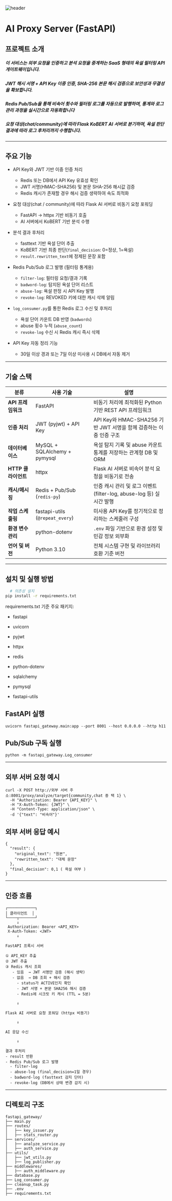 ![header](https://capsule-render.vercel.app/api?type=waving&color=gradient&height=192&section=header&text=AI%20PROXY&fontSize=65&animation=fadeIn&fontColor=FFF)


# AI Proxy Server (FastAPI)

##  프로젝트 소개


##### 이 서비스는 외부 요청을 인증하고 분석 요청을 중계하는 SaaS 형태의 욕설 필터링 API 게이트웨이입니다.
##### JWT 해시 서명 + API Key 이중 인증, SHA-256 본문 해시 검증으로 보안성과 무결성을 확보합니다.
##### Redis Pub/Sub을 통해 비속어 횟수와 필터링 로그를 자동으로 발행하며, 통계와 로그 관리 과정을 실시간으로 자동화합니다
##### 요청 대상(chat/community)에 따라 Flask KoBERT AI 서버로 분기하며, 욕설 판단 결과에 따라 로그 후처리까지 수행합니다. ####
---

## 주요 기능

- API Key와 JWT 기반 이중 인증 처리
    - Redis 또는 DB에서 API Key 유효성 확인
    - JWT 서명(HMAC-SHA256) 및 본문 SHA-256 해시값 검증
    - Redis 캐시가 존재할 경우 해시 검증 생략하여 속도 최적화


- 요청 대상(chat / community)에 따라 Flask AI 서버로 비동기 요청 포워딩
    - FastAPI → httpx 기반 비동기 호출
    - AI 서버에서 KoBERT 기반 분석 수행


- 분석 결과 후처리
    - fasttext 기반 욕설 단어 추출
    - KoBERT 기반 최종 판단(`final_decision`: 0=정상, 1=욕설)
    - `result.rewritten_text`에 정제된 문장 포함


- Redis Pub/Sub 로그 발행 (필터링 통계용)
    - `filter-log`: 필터링 요청/결과 기록
    - `badword-log`: 탐지된 욕설 단어 리스트
    - `abuse-log`: 욕설 판정 시 API Key 발행
    - `revoke-log`: REVOKED 키에 대한 캐시 삭제 알림


- `log_consumer.py`를 통한 Redis 로그 수신 및 후처리
    - 욕설 단어 카운트 DB 반영 (`badwords`)
    - abuse 횟수 누적 (`abuse_count`)
    - `revoke-log` 수신 시 Redis 캐시 즉시 삭제


- API Key 자동 정리 기능
    - 30일 이상 경과 또는 7일 이상 미사용 시 DB에서 자동 제거



---

## 기술 스택

| 분류             | 사용 기술                            | 설명 |
|------------------|----------------------------------------|------|
| **API 프레임워크** | FastAPI                              | 비동기 처리에 최적화된 Python 기반 REST API 프레임워크 |
| **인증 처리**      | JWT (pyjwt) + API Key                | API Key와 HMAC-SHA256 기반 JWT 서명을 함께 검증하는 이중 인증 구조 |
| **데이터베이스**   | MySQL + SQLAlchemy + pymysql        | 욕설 탐지 기록 및 abuse 카운트 통계를 저장하는 관계형 DB 및 ORM |
| **HTTP 클라이언트**| httpx                                | Flask AI 서버로 비속어 분석 요청을 비동기로 전송 |
| **캐시/메시징**    | Redis + Pub/Sub (`redis-py`)        | 인증 캐시 관리 및 로그 이벤트(filter-log, abuse-log 등) 실시간 발행 |
| **작업 스케줄링**  | fastapi-utils (`@repeat_every`)      | 미사용 API Key를 정기적으로 정리하는 스케줄러 구성 |
| **환경 변수 관리** | python-dotenv                        | `.env` 파일 기반으로 환경 설정 및 민감 정보 외부화 |
| **언어 및 버전**   | Python 3.10                          | 전체 시스템 구현 및 라이브러리 호환 기준 버전 |


---

##  설치 및 실행 방법

```bash
  # 의존성 설치
pip install -r requirements.txt
```
requirements.txt 기준 주요 패키지:

- fastapi

- uvicorn

- pyjwt

- httpx

- redis

- python-dotenv

- sqlalchemy

- pymysql

- fastapi-utils

## FastAPI 실행
```
uvicorn fastapi_gateway.main:app --port 8001 --host 0.0.0.0 --http h11
```

## Pub/Sub 구독 실행
```
python -m fastapi_gateway.Log_consumer
```
---

  ## 외부 서버 요청 예시
```
curl -X POST http://외부 서버 주소:8001/proxy/analyze/target{community,chat 중 택 1} \
  -H "Authorization: Bearer {API_KEY}" \
  -H "X-Auth-Token: {JWT}" \
  -H "Content-Type: application/json" \
  -d '{"text": "비속어"}'

```


## 외부 서버 응답 예시

```
{
  "result": {
    "original_text": "원본",
    "rewritten_text": "대체 문장"
  },
  "final_decision": 0,1 ( 욕설 여부 )
}

```
---

##  인증 흐름
```text
┌────────────┐
│ 클라이언트  │
└────┬───────┘
     ↓
 Authorization: Bearer <API_KEY>
 X-Auth-Token: <JWT>
     ↓
     
FastAPI 프록시 서버

① API_KEY 추출  
② JWT 추출  
③ Redis 캐시 조회  
   - 있음  → JWT 서명만 검증 (해시 생략)  
   - 없음  → DB 조회 + 해시 검증  
     - status가 ACTIVE인지 확인  
     - JWT 서명 + 본문 SHA256 해시 검증  
     - Redis에 시크릿 키 캐시 (TTL = 5분)

     ↓

Flask AI 서버로 요청 포워딩 (httpx 비동기)

     ↓

AI 응답 수신

     ↓

결과 후처리  
- result 반환
- Redis Pub/Sub 로그 발행
  - filter-log
  - abuse-log (final_decision=1일 경우)
  - badword-log (fasttext 감지 단어)
  - revoke-log (DB에서 상태 변경 감지 시)
```
---
##  디렉토리 구조

```text
fastapi_gateway/
├── main.py
├── routes/
│   ├── key_issuer.py
│   ├── stats_router.py
├── services/
│   ├── analyze_service.py
│   ├── auth_service.py
├── utils/
│   ├── jwt_utils.py
│   ├── log_publisher.py
├── middlewares/
│   ├── auth_middleware.py
├── database.py
├── Log_consumer.py
├── cleanup_task.py
├── .env
├── requirements.txt
